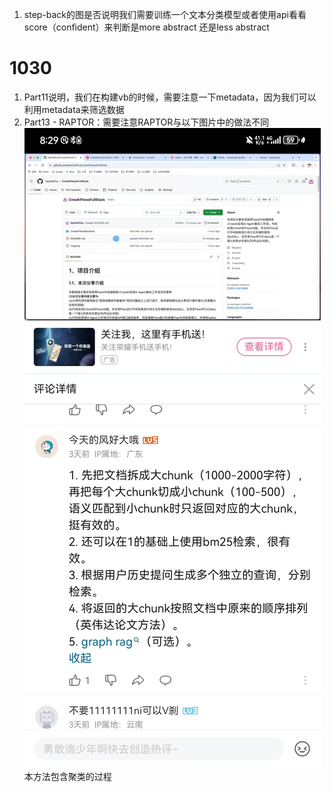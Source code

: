 1. step-back的图是否说明我们需要训练一个文本分类模型或者使用api看看score（confident）来判断是more abstract 还是less abstract

# 1030

1. Part11说明，我们在构建vb的时候，需要注意一下metadata，因为我们可以利用metadata来筛选数据 
2. Part13 - RAPTOR：需要注意RAPTOR与以下图片中的做法不同![alt text](../图片/7c4da0b3b7c0cd53def9de7d0cc73e4.jpg)
本方法包含聚类的过程